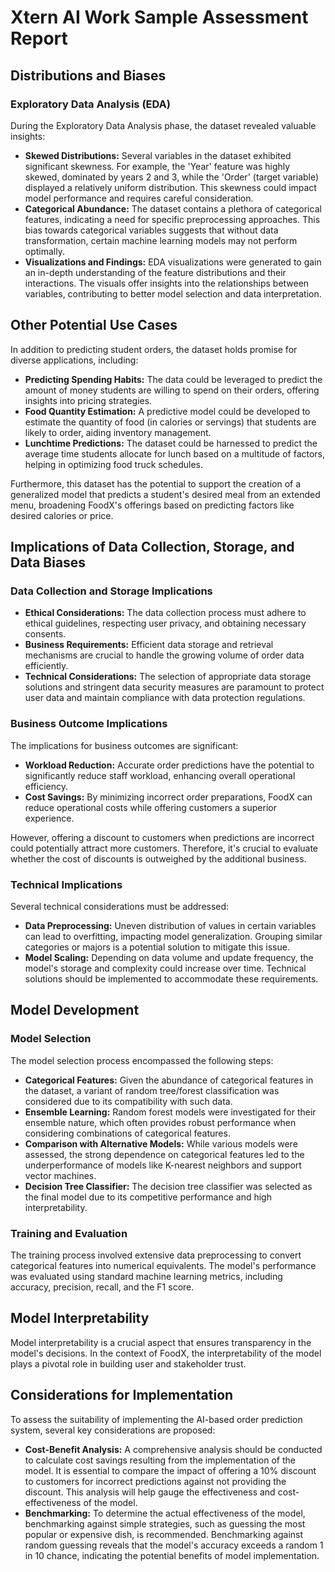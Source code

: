 # Xtern AI Work Sample Assessment Report

## Distributions and Biases

### Exploratory Data Analysis (EDA)

During the Exploratory Data Analysis phase, the dataset revealed valuable insights:

- **Skewed Distributions:** Several variables in the dataset exhibited significant skewness. For example, the 'Year' feature was highly skewed, dominated by years 2 and 3, while the 'Order' (target variable) displayed a relatively uniform distribution. This skewness could impact model performance and requires careful consideration.
- **Categorical Abundance:** The dataset contains a plethora of categorical features, indicating a need for specific preprocessing approaches. This bias towards categorical variables suggests that without data transformation, certain machine learning models may not perform optimally.
- **Visualizations and Findings:** EDA visualizations were generated to gain an in-depth understanding of the feature distributions and their interactions. The visuals offer insights into the relationships between variables, contributing to better model selection and data interpretation.

## Other Potential Use Cases

In addition to predicting student orders, the dataset holds promise for diverse applications, including:

- **Predicting Spending Habits:** The data could be leveraged to predict the amount of money students are willing to spend on their orders, offering insights into pricing strategies.
- **Food Quantity Estimation:** A predictive model could be developed to estimate the quantity of food (in calories or servings) that students are likely to order, aiding inventory management.
- **Lunchtime Predictions:** The dataset could be harnessed to predict the average time students allocate for lunch based on a multitude of factors, helping in optimizing food truck schedules.

Furthermore, this dataset has the potential to support the creation of a generalized model that predicts a student's desired meal from an extended menu, broadening FoodX's offerings based on predicting factors like desired calories or price.

## Implications of Data Collection, Storage, and Data Biases

### Data Collection and Storage Implications

- **Ethical Considerations:** The data collection process must adhere to ethical guidelines, respecting user privacy, and obtaining necessary consents.
- **Business Requirements:** Efficient data storage and retrieval mechanisms are crucial to handle the growing volume of order data efficiently.
- **Technical Considerations:** The selection of appropriate data storage solutions and stringent data security measures are paramount to protect user data and maintain compliance with data protection regulations.

### Business Outcome Implications

The implications for business outcomes are significant:

- **Workload Reduction:** Accurate order predictions have the potential to significantly reduce staff workload, enhancing overall operational efficiency.
- **Cost Savings:** By minimizing incorrect order preparations, FoodX can reduce operational costs while offering customers a superior experience.

However, offering a discount to customers when predictions are incorrect could potentially attract more customers. Therefore, it's crucial to evaluate whether the cost of discounts is outweighed by the additional business.

### Technical Implications

Several technical considerations must be addressed:

- **Data Preprocessing:** Uneven distribution of values in certain variables can lead to overfitting, impacting model generalization. Grouping similar categories or majors is a potential solution to mitigate this issue.
- **Model Scaling:** Depending on data volume and update frequency, the model's storage and complexity could increase over time. Technical solutions should be implemented to accommodate these requirements.

## Model Development

### Model Selection

The model selection process encompassed the following steps:

- **Categorical Features:** Given the abundance of categorical features in the dataset, a variant of random tree/forest classification was considered due to its compatibility with such data.
- **Ensemble Learning:** Random forest models were investigated for their ensemble nature, which often provides robust performance when considering combinations of categorical features.
- **Comparison with Alternative Models:** While various models were assessed, the strong dependence on categorical features led to the underperformance of models like K-nearest neighbors and support vector machines.
- **Decision Tree Classifier:** The decision tree classifier was selected as the final model due to its competitive performance and high interpretability.

### Training and Evaluation

The training process involved extensive data preprocessing to convert categorical features into numerical equivalents. The model's performance was evaluated using standard machine learning metrics, including accuracy, precision, recall, and the F1 score.

## Model Interpretability

Model interpretability is a crucial aspect that ensures transparency in the model's decisions. In the context of FoodX, the interpretability of the model plays a pivotal role in building user and stakeholder trust.

## Considerations for Implementation

To assess the suitability of implementing the AI-based order prediction system, several key considerations are proposed:

- **Cost-Benefit Analysis:** A comprehensive analysis should be conducted to calculate cost savings resulting from the implementation of the model. It is essential to compare the impact of offering a 10% discount to customers for incorrect predictions against not providing the discount. This analysis will help gauge the effectiveness and cost-effectiveness of the model.
- **Benchmarking:** To determine the actual effectiveness of the model, benchmarking against simple strategies, such as guessing the most popular or expensive dish, is recommended. Benchmarking against random guessing reveals that the model's accuracy exceeds a random 1 in 10 chance, indicating the potential benefits of model implementation.
